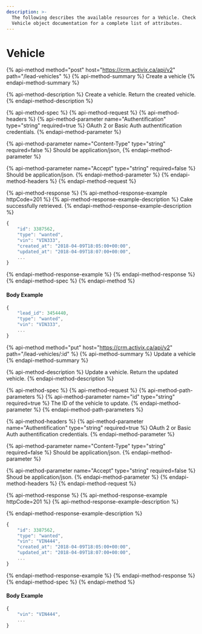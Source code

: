```yaml
---
description: >-
  The following describes the available resources for a Vehicle. Check out the
  Vehicle object documentation for a complete list of attributes.
---
```


# Vehicle

{% api-method method="post" host="https://crm.activix.ca/api/v2" path="/lead-vehicles" %}
{% api-method-summary %}
Create a vehicle
{% endapi-method-summary %}

{% api-method-description %}
Create a vehicle. Return the created vehicle.
{% endapi-method-description %}

{% api-method-spec %}
{% api-method-request %}
{% api-method-headers %}
{% api-method-parameter name="Authentification" type="string" required=true %}
OAuth 2 or Basic Auth authentification credentials.
{% endapi-method-parameter %}

{% api-method-parameter name="Content-Type" type="string" required=false %}
Should be application/json,
{% endapi-method-parameter %}

{% api-method-parameter name="Accept" type="string" required=false %}
Should be application/json.
{% endapi-method-parameter %}
{% endapi-method-headers %}
{% endapi-method-request %}

{% api-method-response %}
{% api-method-response-example httpCode=201 %}
{% api-method-response-example-description %}
Cake successfully retrieved.
{% endapi-method-response-example-description %}

```javascript
{
    "id": 3387562,	
    "type": "wanted",	
    "vin": "VIN333",	
    "created_at": "2018-04-09T18:05:00+00:00",	
    "updated_at": "2018-04-09T18:07:00+00:00",
    ...
}
```
{% endapi-method-response-example %}
{% endapi-method-response %}
{% endapi-method-spec %}
{% endapi-method %}

#### Body Example

```javascript
{
    "lead_id": 3454440,
    "type": "wanted",
    "vin": "VIN333",
    ...
}
```

{% api-method method="put" host="https://crm.activix.ca/api/v2" path="/lead-vehicles/:id" %}
{% api-method-summary %}
Update a vehicle
{% endapi-method-summary %}

{% api-method-description %}
Update a vehicle. Return the updated vehicle.
{% endapi-method-description %}

{% api-method-spec %}
{% api-method-request %}
{% api-method-path-parameters %}
{% api-method-parameter name="id" type="string" required=true %}
The ID of the vehicle to update.
{% endapi-method-parameter %}
{% endapi-method-path-parameters %}

{% api-method-headers %}
{% api-method-parameter name="Authentification" type="string" required=true %}
OAuth 2 or Basic Auth authentification credentials.
{% endapi-method-parameter %}

{% api-method-parameter name="Content-Type" type="string" required=false %}
Should be application/json.
{% endapi-method-parameter %}

{% api-method-parameter name="Accept" type="string" required=false %}
Shoud be application/json.
{% endapi-method-parameter %}
{% endapi-method-headers %}
{% endapi-method-request %}

{% api-method-response %}
{% api-method-response-example httpCode=201 %}
{% api-method-response-example-description %}

{% endapi-method-response-example-description %}

```javascript
{
    "id": 3387562,	
    "type": "wanted",	
    "vin": "VIN444",	
    "created_at": "2018-04-09T18:05:00+00:00",	
    "updated_at": "2018-04-09T18:07:00+00:00",
    ...
}
```
{% endapi-method-response-example %}
{% endapi-method-response %}
{% endapi-method-spec %}
{% endapi-method %}

#### Body Example

```javascript
{
    "vin": "VIN444",
    ...
}
```

